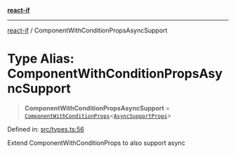 [**react-if**](../README.md)

***

[react-if](../globals.md) / ComponentWithConditionPropsAsyncSupport

# Type Alias: ComponentWithConditionPropsAsyncSupport

> **ComponentWithConditionPropsAsyncSupport** = [`ComponentWithConditionProps`](ComponentWithConditionProps.md)\<[`AsyncSupportProps`](../interfaces/AsyncSupportProps.md)\>

Defined in: [src/types.ts:56](https://github.com/romac/react-if/blob/867ff52735b63d78c1431c3e7287c0ec3650676b/src/types.ts#L56)

Extend ComponentWithConditionProps
to also support async
